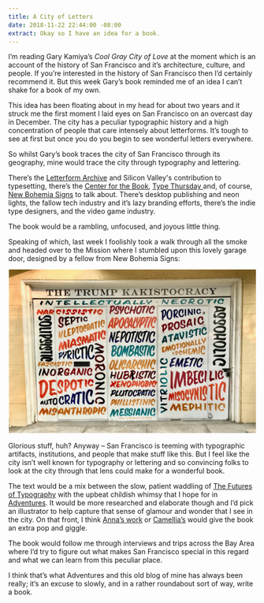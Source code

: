 ```yaml
---
title: A City of Letters
date: 2018-11-22 22:44:00 -08:00
extract: Okay so I have an idea for a book.
---
```


I’m reading Gary Kamiya’s *Cool Gray City of Love* at the moment which is an account of the history of San Francisco and it’s architecture, culture, and people. If you’re interested in the history of San Francisco then I’d certainly recommend it. But this week Gary’s book reminded me of an idea I can’t shake for a book of my own.

This idea has been floating about in my head for about two years and it struck me the first moment I laid eyes on San Francisco on an overcast day in December. The city has a peculiar typographic history and a high concentration of people that care intensely about letterforms. It’s tough to see at first but once you do you begin to see wonderful letters everywhere.

So whilst Gary’s book traces the city of San Francisco through its geography, mine would trace the city through typography and lettering.

There’s the [Letterform Archive](https://letterformarchive.org/) and Silicon Valley's contribution to typesetting, there’s the [Center for the Book](https://sfcb.org/), [Type Thursday ](https://www.typethursday.org/san-francisco/) and, of course, [New Bohemia Signs](https://www.newbohemiasigns.com/about/) to talk about. There’s desktop publishing and neon lights, the fallow tech industry and it’s lazy branding efforts, there’s the indie type designers, and the video game industry.

The book would be a rambling, unfocused, and joyous little thing.

Speaking of which, last week I foolishly took a walk through all the smoke and headed over to the Mission where I stumbled upon this lovely garage door, designed by a fellow from New Bohemia Signs:

![geagaeaega.jpg](/uploads/geagaeaega.jpg)

Glorious stuff, huh? Anyway – San Francisco is teeming with typographic artifacts, institutions, and people that make stuff like this. But I feel like the city isn’t well known for typography or lettering and so convincing folks to look at the city through that lens could make for a wonderful book.

The text would be a mix between the slow, patient waddling of [The Futures of Typography](http://robinrendle.com/essays/futures-of-typography) with the upbeat childish whimsy that I hope for in [Adventures](http://robinrendle.com/adventures). It would be more researched and elaborate though and I’d pick an illustrator to help capture that sense of glamour and wonder that I see in the city. On that front, I think [Anna’s work](https://dribbble.com/itsAnnaHurley) or [Camellia’s](https://dribbble.com/camellianeri) would give the book an extra pop and giggle.

The book would follow me through interviews and trips across the Bay Area where I’d try to figure out what makes San Francisco special in this regard and what we can learn from this peculiar place.

I think that’s what Adventures and this old blog of mine has always been really; it’s an excuse to slowly, and in a rather roundabout sort of way, write a book.